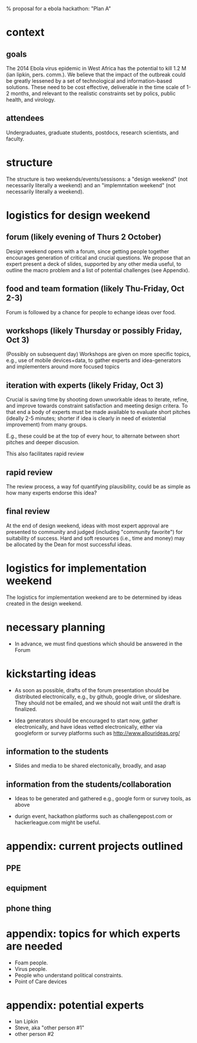 % proposal for a ebola hackathon: "Plan A"

# context

## goals

The 2014
Ebola virus epidemic in West Africa
has the potential to kill 1.2 M (ian lipkin, pers. comm.).
We believe that the impact of the outbreak could
be greatly lessened by a set of technological and
information-based solutions. These need to be
cost effective, deliverable in the time scale of 1-2 months,
and relevant to the realistic constraints set
by polics, public health, and virology.

## attendees

Undergraduates, graduate students, postdocs,
research scientists, and faculty.

# structure

The structure is two weekends/events/sessisons:
a "design weekend" (not necessarily literally a weekend)
and an "implemntation weekend" (not necessarily literally a weekend).

# logistics for design weekend

## forum (likely evening of Thurs 2 October)

Design weekend opens with a forum, since getting people
together encourages generation of critical and crucial questions.
We propose that an expert present a deck of slides,
supported by any other media useful, to outline the
macro problem and a list of potential challenges (see Appendix).

## food and team formation (likely Thu-Friday, Oct 2-3)

Forum is followed by a chance for people to echange ideas over food.

## workshops (likely Thursday or possibly Friday, Oct 3)

(Possibly on subsequent day) Workshops are given
on more specific topics, e.g., use of mobile devices+data,
to gather experts and idea-generators and implementers around
more focused topics

## iteration with experts (likely Friday, Oct 3)

Crucial is saving time by shooting down unworkable ideas
to iterate, refine, and improve towards constraint satisfaction
and meeting design critera. To that end a body of experts
must be made available to evaluate short pitches (ideally 2-5 minutes;
shorter if idea is clearly in need of existential improvement)
from many groups. 

E.g., these could be at the top of every hour, to alternate
between short pitches and deeper discusion.

This also facilitates rapid review

## rapid review

The review process, a way fof quantifying plausibility,
could be as simple as how many experts endorse this idea?

## final review

At the end of design weekend, ideas with most expert approval
are presented to community and judged (including
"community favorite") for suitability of success. Hard and
soft resources (i.e., time and money) may be allocated by the Dean
for most successful ideas.

# logistics for implementation weekend

The logistics for implementation weekend are to be determined
by ideas created in the design weekend.

# necessary planning

- In advance, we must find questions which should be
answered in the Forum

# kickstarting ideas

- As soon as possible, drafts of the forum presentation
should be distributed electronically, e.g., by github,
google drive, or slideshare. They should not be emailed,
and we should not wait until the draft is finalized.

- Idea generators should be encouraged to start
now, gather electronically, and have ideas vetted electronically,
either via googleform or survey platforms such as 
http://www.allourideas.org/

## information to the students

- Slides and media to be shared electonically, broadly, and asap

## information from the students/collaboration

- Ideas to be generated and gathered e.g., google form or survey tools,
as above

- durign event, hackathon platforms such as challengepost.com or hackerleague.com
might be useful.

# appendix: current projects outlined

## PPE
## equipment
## phone thing

# appendix: topics for which experts are needed

- Foam people.
- Virus people.
- People who understand political constraints.
- Point of Care devices

# appendix: potential experts

- Ian Lipkin
- Steve, aka "other person #1"
- other person #2
